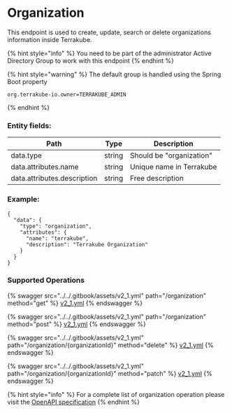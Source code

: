 # Organization

This endpoint is used to create, update, search or delete organizations information inside Terrakube.

{% hint style="info" %}
You need to be part of the administrator Active Directory Group to work with this endpoint
{% endhint %}

{% hint style="warning" %}
The default group is handled using the Spring Boot property

```
org.terrakube-io.owner=TERRAKUBE_ADMIN
```
{% endhint %}

### Entity fields:

| Path                        | Type   | Description              |
| --------------------------- | ------ | ------------------------ |
| data.type                   | string | Should be "organization" |
| data.attributes.name        | string | Unique name in Terrakube |
| data.attributes.description | string | Free description         |

### Example:

```
{
  "data": {
    "type": "organization",
    "attributes": {
      "name": "terrakube",
      "description": "Terrakube Organization"
    }
  }
}
```

### Supported Operations

{% swagger src="../../.gitbook/assets/v2_1.yml" path="/organization" method="get" %}
[v2_1.yml](../../.gitbook/assets/v2_1.yml)
{% endswagger %}

{% swagger src="../../.gitbook/assets/v2_1.yml" path="/organization" method="post" %}
[v2_1.yml](../../.gitbook/assets/v2_1.yml)
{% endswagger %}

{% swagger src="../../.gitbook/assets/v2_1.yml" path="/organization/{organizationId}" method="delete" %}
[v2_1.yml](../../.gitbook/assets/v2_1.yml)
{% endswagger %}

{% swagger src="../../.gitbook/assets/v2_1.yml" path="/organization/{organizationId}" method="patch" %}
[v2_1.yml](../../.gitbook/assets/v2_1.yml)
{% endswagger %}

{% hint style="info" %}
For a complete list of organization operation please visit the [OpenAPI specification](https://github.com/terrakube-io/terrakube-server/tree/main/openapi-spec)
{% endhint %}

